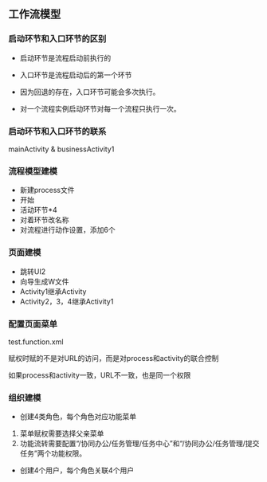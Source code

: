 ## 工作流模型



### 启动环节和入口环节的区别

- 启动环节是流程启动前执行的

- 入口环节是流程启动后的第一个环节

- 因为回退的存在，入口环节可能会多次执行。

- 对一个流程实例启动环节对每一个流程只执行一次。



### 启动环节和入口环节的联系

mainActivity  &  businessActivity1



### 流程模型建模

- 新建process文件
- 开始
- 活动环节*4
- 对着环节改名称
- 对流程进行动作设置，添加6个



### 页面建模

- 跳转UI2
- 向导生成W文件
- Activity1继承Activity
- Activity2，3，4继承Activity1



### 配置页面菜单

test.function.xml

赋权时赋的不是对URL的访问，而是对process和activity的联合控制

如果process和activity一致，URL不一致，也是同一个权限



### 组织建模

- 创建4类角色，每个角色对应功能菜单

1.  菜单赋权需要选择父亲菜单
2.  功能流转需要配置“/协同办公/任务管理/任务中心”和“/协同办公/任务管理/提交任务”两个功能权限。

- 创建4个用户，每个角色关联4个用户

